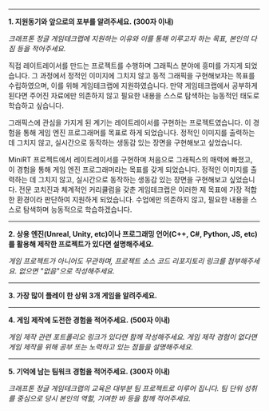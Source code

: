 
---

**1. 지원동기와 앞으로의 포부를 알려주세요. (300자 이내)**

_크래프톤 정글 게임테크랩에 지원하는 이유와 이를 통해 이루고자 하는 목표, 본인의 다짐 등을 적어주세요._

 직접 레이트레이서를 만드는 프로젝트를 수행하며 그래픽스 분야에 흥미를 가지게 되었습니다. 그 과정에서 정적인 이미지에 그치지 않고 동적 그래픽을 구현해보자는 목표를 수립하였으며, 이를 위해 게임테크랩에 지원하였습니다. 
 만약 게임테크랩에서 공부하게 된다면 주어진 자료에만 의존하지 않고 필요한 내용을 스스로 탐색하는 능동적인 태도로 학습하고 싶습니다.

 그래픽스에 관심을 가지게 된 계기는 레이트레이서를 구현하는 프로젝트였습니다. 이 경험을 통해 게임 엔진 프로그래머를 목표로 하게 되었습니다. 정적인 이미지를 출력하는 데 그치지 않고, 실시간으로 동작하는 생동감 있는 장면을 구현해보고 싶었습니다. 
 
MiniRT 프로젝트에서 레이트레이서를 구현하며 처음으로 그래픽스의 매력에 빠졌고, 이 경험을 통해 게임 엔진 프로그래머라는 목표를 갖게 되었습니다. 정적인 이미지를 출력하는 데 그치지 않고, 실시간으로 동작하는 생동감 있는 장면을 구현해보고 싶었습니다. 전문 코치진과 체계적인 커리큘럼을 갖춘 게임테크랩은 이러한 제 목표에 가장 적합한 환경이라 판단하여 지원하게 되었습니다. 수업에만 의존하지 않고, 필요한 내용을 스스로 탐색하며 능동적으로 학습하겠습니다.

---

**2. 상용 엔진(Unreal, Unity, etc)이나 프로그래밍 언어(C++, C#, Python, JS, etc)를 활용해 제작한 프로젝트가 있다면 설명해주세요.**  

_게임 프로젝트가 아니어도 무관하며, 프로젝트 소스 코드 리포지토리 링크를 첨부해주세요. 없으면 "없음"으로 작성해주세요._

---

**3. 가장 많이 플레이 한 상위 3개 게임을 알려주세요.**

---

**4. 게임 제작에 도전한 경험을 적어주세요. (500자 이내)**

_게임 제작 관련 포트폴리오 링크가 있다면 함께 작성해주세요. 게임 제작 경험이 없다면 게임 제작을 위해 공부 또는 노력하고 있는 점들을 설명해주세요._

---

**5. 기억에 남는 팀워크 경험을 적어주세요. (300자 이내)**

_크래프톤 정글 게임테크랩의 교육은 대부분 팀 프로젝트로 이루어 집니다. 팀 단위 성취를 중심으로 당시 본인의 역할, 기여한 바 등을 함께 적어주세요._